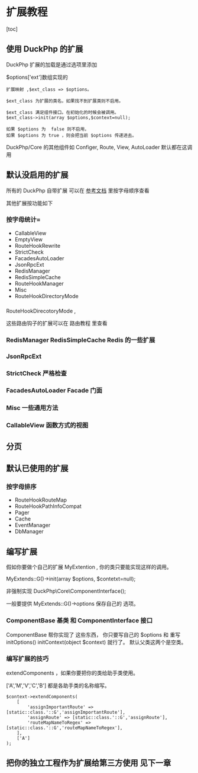 # 扩展教程
[toc]

## 使用 DuckPhp 的扩展

DuckPhp 扩展的加载是通过选项里添加

$options['ext']数组实现的

    扩展映射 ,$ext_class => $options。
    
    $ext_class 为扩展的类名，如果找不到扩展类则不启用。
    
    $ext_class 满足组件接口。在初始化的时候会被调用。
    $ext_class->init(array $options,$context=null);
    
    如果 $options 为  false 则不启用，
    如果 $options 为 true ，则会把当前 $options 传递进去。

DuckPhp/Core 的其他组件如 Configer, Route, View, AutoLoader 默认都在这调用

## 默认没启用的扩展



所有的 DuckPhp 自带扩展 可以在 [参考文档](ref/index.md) 里按字母顺序查看


其他扩展按功能如下


### 按字母统计=

* CallableView
* EmptyView
* RouteHookRewrite
* StrictCheck
* FacadesAutoLoader
* JsonRpcExt
* RedisManager
* RedisSimpleCache
* RouteHookManager
* Misc
* RouteHookDirectoryMode


### 
RouteHookDirecotoryMode ,

这些路由钩子的扩展可以在  路由教程 里查看



### RedisManager RedisSimpleCache Redis 的一些扩展


### JsonRpcExt

### StrictCheck 严格检查

### FacadesAutoLoader Facade 门面

### Misc 一些通用方法



### CallableView 函数方式的视图

## 分页

## 默认已使用的扩展
###  按字母排序

* RouteHookRouteMap
* RouteHookPathInfoCompat
* Pager
* Cache
* EventManager
* DbManager


## 编写扩展

假如你要做个自己的扩展 MyExtention , 你的类只要能实现这样的调用。

MyExtends::G()->init(array $options, $contetxt=null);

非强制实现 DuckPhp\\Core\\ComponentInterface();

一般要提供 MyExtends::G()->options 保存自己的 选项。

### ComponentBase 基类 和 ComponentInterface 接口

ComponentBase 帮你实现了 这些东西，
你只要写自己的 $options 和 重写 initOptions()  initContext(object $context) 就行了。 默认父类这两个是空类。


### 编写扩展的技巧

extendComponents ，如果你要把你的类给助手类使用。

['A','M','V','C','B'] 都是各助手类的名称缩写。


```
$context->extendComponents(
    [
        'assignImportantRoute' => [static::class.'::G','assignImportantRoute'],
        'assignRoute' => [static::class.'::G','assignRoute'],
        'routeMapNameToRegex' => [static::class.'::G','routeMapNameToRegex'],
    ],
    ['A']
);
```



## 把你的独立工程作为扩展给第三方使用 见下一章

